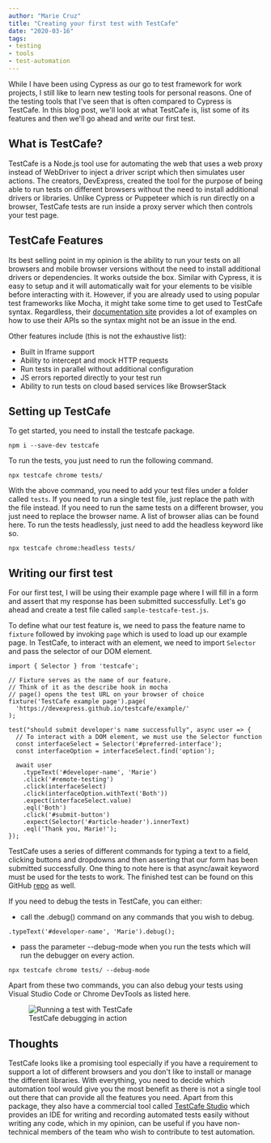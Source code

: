 ```yaml
---
author: "Marie Cruz"
title: "Creating your first test with TestCafe"
date: "2020-03-16"
tags:
- testing
- tools
- test-automation
---
```


While I have been using Cypress as our go to test framework for work projects, I still like to learn new testing tools for personal reasons. One of the testing tools that I've seen that is often compared to Cypress is TestCafe. In this blog post, we'll look at what TestCafe is, list some of its features and then we'll go ahead and write our first test.

## What is TestCafe?

TestCafe is a Node.js tool use for automating the web that uses a web proxy instead of WebDriver to inject a driver script which then simulates user actions. The creators, DevExpress, created the tool for the purpose of being able to run tests on different browsers without the need to install additional drivers or libraries. Unlike Cypress or Puppeteer which is run directly on a browser, TestCafe tests are run inside a proxy server which then controls your test page.

## TestCafe Features

Its best selling point in my opinion is the ability to run your tests on all browsers and mobile browser versions without the need to install additional drivers or dependencies. It works outside the box. Similar with Cypress, it is easy to setup and it will automatically wait for your elements to be visible before interacting with it. However, if you are already used to using popular test frameworks like Mocha, it might take some time to get used to TestCafe syntax. Regardless, their [documentation site](https://devexpress.github.io/testcafe/documentation/test-api/) provides a lot of examples on how to use their APIs so the syntax might not be an issue in the end. 


Other features include (this is not the exhaustive list):

* Built in Iframe support
* Ability to intercept and mock HTTP requests
* Run tests in parallel without additional configuration
* JS errors reported directly to your test run
* Ability to run tests on cloud based services like BrowserStack

## Setting up TestCafe

To get started, you need to install the testcafe package.

`npm i --save-dev testcafe`

To run the tests, you just need to run the following command.

`npx testcafe chrome tests/`

With the above command, you need to add your test files under a folder called `tests`. If you need to run a single test file, just replace the path with the file instead. If you need to run the same tests on a different browser, you just need to replace the browser name. A list of browser alias can be found here. To run the tests headlessly, just need to add the headless keyword like so.

`npx testcafe chrome:headless tests/`

## Writing our first test

For our first test, I will be using their example page where I will fill in a form and assert that my response has been submitted successfully. Let's go ahead and create a test file called `sample-testcafe-test.js`.

To define what our test feature is, we need to pass the feature name to `fixture` followed by invoking `page` which is used to load up our example page. In TestCafe, to interact with an element, we need to import `Selector` and pass the selector of our DOM element.

```
import { Selector } from 'testcafe';

// Fixture serves as the name of our feature.
// Think of it as the describe hook in mocha
// page() opens the test URL on your browser of choice
fixture('TestCafe example page').page(
  'https://devexpress.github.io/testcafe/example/'
);

test("should submit developer's name successfully", async user => {
  // To interact with a DOM element, we must use the Selector function
  const interfaceSelect = Selector('#preferred-interface');
  const interfaceOption = interfaceSelect.find('option');

  await user
    .typeText('#developer-name', 'Marie')
    .click('#remote-testing')
    .click(interfaceSelect)
    .click(interfaceOption.withText('Both'))
    .expect(interfaceSelect.value)
    .eql('Both')
    .click('#submit-button')
    .expect(Selector('#article-header').innerText)
    .eql('Thank you, Marie!');
});
```

TestCafe uses a series of different commands for typing a text to a field, clicking buttons and dropdowns and then asserting that our form has been submitted successfully. One thing to note here is that async/await keyword must be used for the tests to work. The finished test can be found on this GitHub [repo](https://github.com/mdcruz/testcafe-project) as well.

If you need to debug the tests in TestCafe, you can either:

* call the .debug() command on any commands that you wish to debug.

`.typeText('#developer-name', 'Marie').debug();`

* pass the parameter --debug-mode when you run the tests which will run the debugger on every action.

`npx testcafe chrome tests/ --debug-mode`

Apart from these two commands, you can also debug your tests using Visual Studio Code or Chrome DevTools as listed here. 

<figure>
  <img src="../../images/testcafe.gif" alt="Running a test with TestCafe">
  <figcaption>TestCafe debugging in action</figcaption>
</figure>

## Thoughts

TestCafe looks like a promising tool especially if you have a requirement to support a lot of different browsers and you don't like to install or manage the different libraries. With everything, you need to decide which automation tool would give you the most benefit as there is not a single tool out there that can provide all the features you need. Apart from this package, they also have a commercial tool called [TestCafe Studio](https://www.devexpress.com/products/testcafestudio/) which provides an IDE for writing and recording automated tests easily without writing any code, which in my opinion, can be useful if you have non-technical members of the team who wish to contribute to test automation.
